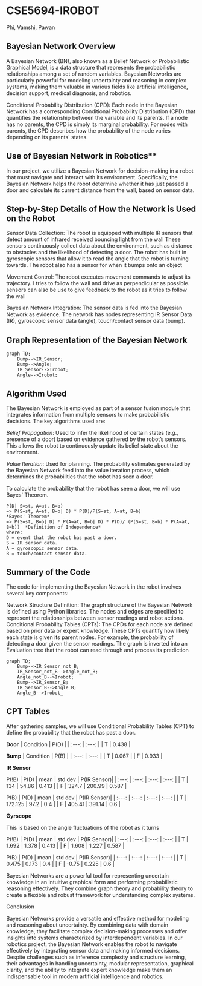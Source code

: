 # CSE5694-IROBOT
Phi, Vamshi, Pawan

## Bayesian Network Overview

A Bayesian Network (BN), also known as a Belief Network or Probabilistic Graphical Model, is a data structure that represents the probabilistic relationships among a set of random variables. Bayesian Networks are particularly powerful for modeling uncertainty and reasoning in complex systems, making them valuable in various fields like artificial intelligence, decision support, medical diagnosis, and robotics.


Conditional Probability Distribution (CPD):
Each node in the Bayesian Network has a corresponding Conditional Probability Distribution (CPD) that quantifies the relationship between the variable and its parents. If a node has no parents, the CPD is simply its marginal probability. For nodes with parents, the CPD describes how the probability of the node varies depending on its parents' states.

## Use of Bayesian Network in Robotics**

In our project, we utilize a Bayesian Network for decision-making in a robot that must navigate and interact with its environment. Specifically, the Bayesian Network helps the robot determine whether it has just passed a door and calculate its current distance from the wall, based on sensor data.

## Step-by-Step Details of How the Network is Used on the Robot

Sensor Data Collection:
	The robot is equipped with multiple IR sensors that detect amount of infrared received bouncing light from the wall These sensors continuously collect data about the environment, such as distance to obstacles and the likelihood of detecting a door.
	The robot has built in gyroscopic sensors that allow it to read the angle that the robot is turning towards.
	The robot also has a sensor for when it bumps onto an object

Movement Control:
	The robot executes movement commands to adjust its trajectory. I tries to follow the wall and drive as perpendicular as possible. sensors can also be use to give feedback to the robot as it tries to follow the wall

Bayesian Network Integration:
	The sensor data is fed into the Bayesian Network as evidence. The network has nodes representing IR Sensor Data (IR), gyroscopic sensor data (angle), touch/contact sensor data (bump).

## Graph Representation of the Bayesian Network

```mermaid
graph TD;
    Bump-->IR_Sensor;
    Bump-->Angle;
    IR_Sensor-->Irobot;
    Angle-->Irobot;
```

## Algorithm Used 

The Bayesian Network is employed as part of a sensor fusion module that integrates information from multiple sensors to make probabilistic decisions. The key algorithms used are:

_Belief Propagation_: Used to infer the likelihood of certain states (e.g., presence of a door) based on evidence gathered by the robot’s sensors. This allows the robot to continuously update its belief state about the environment.

_Value Iteration_: Used for planning. The probability estimates generated by the Bayesian Network feed into the value iteration process, which determines the probabilities that the robot has seen a door.

To calculate the probability that the robot has seen a door, we will use Bayes' Theorem.

    P(D| S=st, A=at, B=b)
    => P(S=st, A=at, B=b| D) * P(D)/P(S=st, A=at, B=b)                          *Bayes' Theorem*
    => P(S=st, B=b| D) * P(A=at, B=b| D) * P(D)/ (P(S=st, B=b) * P(A=at, B=b))  *Definition of Independence*
    where:
    D = event that the robot has past a door.
    S = IR sensor data.
    A = gyroscopic sensor data.
    B = touch/contact sensor data.

## Summary of the Code

The code for implementing the Bayesian Network in the robot involves several key components:

Network Structure Definition: The graph structure of the Bayesian Network is defined using Python libraries. The nodes and edges are specified to represent the relationships between sensor readings and robot actions. Conditional Probability Tables (CPTs): The CPDs for each node are defined based on prior data or expert knowledge. These CPTs quantify how likely each state is given its parent nodes. For example, the probability of detecting a door given the sensor readings. The graph is inverted into an Evaluation tree that the robot can read through and process its prediction

```mermaid
graph TD;
    Bump-->IR_Sensor_not_B;
    IR_Sensor_not_B-->Angle_not_B;
    Angle_not_B-->Irobot;
    Bump-->IR_Sensor_B;
    IR_Sensor_B-->Angle_B;
    Angle_B-->Irobot_
```

## CPT Tables
After gathering samples, we will use Conditional Probability Tables (CPT) to define the probability that the robot has past a door.

**Door** 
| Condition | P(D) |
| :---: | :---: |
| T | 0.438 |

**Bump** 
| Condition | P(B) |
| :---: | :---: |
| T | 0.067 | 
| F | 0.933 |

**IR Sensor**

P(!B)
| P(D) | mean | std dev | P(IR Sensor)|
| :---: | :---: | :---: | :---: |
| T | 134 | 54.86 | 0.413 |
| F | 324.7 | 200.99 | 0.587 |

P(B)
| P(D) | mean | std dev | P(IR Sensor)|
| :---: | :---: | :---: | :---: |
| T | 172.125 | 97.2 | 0.4 |
| F | 405.41 | 391.14 | 0.6 |


**Gyrscope**

This is based on the angle fluctuations of the robot as it turns

P(!B)
| P(D) | mean | std dev | P(IR Sensor)|
| :---: | :---: | :---: | :---: |
| T | 1.692 | 1.378 | 0.413 |
| F | 1.608 | 1.227 | 0.587 |

P(B)
| P(D) | mean | std dev | P(IR Sensor)|
| :---: | :---: | :---: | :---: |
| T | 0.475 | 0.173 | 0.4 |
| F | -0.75 | 0.225 | 0.6 |


Bayesian Networks are a powerful tool for representing uncertain knowledge in an intuitive graphical form and performing probabilistic reasoning effectively. They combine graph theory and probability theory to create a flexible and robust framework for understanding complex systems.

Conclusion

Bayesian Networks provide a versatile and effective method for modeling and reasoning about uncertainty. By combining data with domain knowledge, they facilitate complex decision-making processes and offer insights into systems characterized by interdependent variables. In our robotics project, the Bayesian Network enables the robot to navigate effectively by integrating sensor data and making informed decisions. Despite challenges such as inference complexity and structure learning, their advantages in handling uncertainty, modular representation, graphical clarity, and the ability to integrate expert knowledge make them an indispensable tool in modern artificial intelligence and robotics.